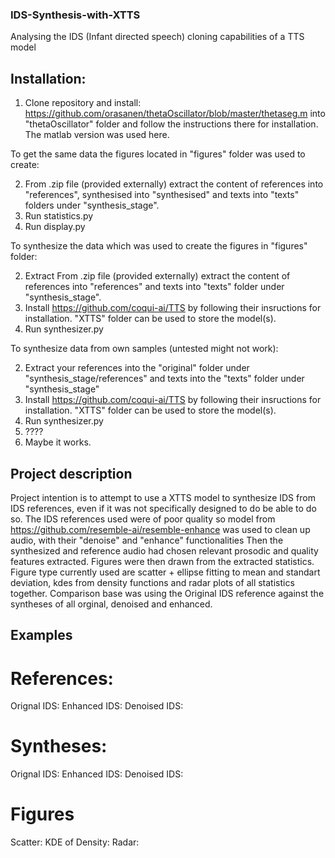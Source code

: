 ### IDS-Synthesis-with-XTTS
Analysing the IDS (Infant directed speech) cloning capabilities of a TTS model

## Installation:

1. Clone repository and install: https://github.com/orasanen/thetaOscillator/blob/master/thetaseg.m into "thetaOscillator" folder and follow the instructions there for installation.
   The matlab version was used here.

To get the same data the figures located in "figures" folder was used to create:

2. From .zip file (provided externally) extract the content of references into "references", synthesised into "synthesised" and texts into "texts" folders under "synthesis_stage".
3. Run statistics.py
4. Run display.py

To synthesize the data which was used to create the figures in "figures" folder:

2. Extract From .zip file (provided externally) extract the content of references into "references" and texts into "texts" folder under "synthesis_stage".
3. Install https://github.com/coqui-ai/TTS by following their insructions for installation. "XTTS" folder can be used to store the model(s).
4. Run synthesizer.py

To synthesize data from own samples (untested might not work):

2. Extract your references into the "original" folder under "synthesis_stage/references" and texts into the "texts" folder under "synthesis_stage"
3. Install https://github.com/coqui-ai/TTS by following their insructions for installation. "XTTS" folder can be used to store the model(s).
4. Run synthesizer.py
5. ????
6. Maybe it works.

## Project description

Project intention is to attempt to use a XTTS model to synthesize IDS from IDS references, even if it was not specifically designed to do be able to do so. 
The IDS references used were of poor quality so model from https://github.com/resemble-ai/resemble-enhance was used to clean up audio, with their "denoise" and "enhance" functionalities
Then the synthesized and reference audio had chosen relevant prosodic and quality features extracted. Figures were then drawn from the extracted statistics. Figure type currently used are scatter + ellipse fitting to mean and standart deviation, kdes from density functions and radar plots of all statistics together. Comparison base was using the Original IDS reference against the syntheses of all orginal, denoised and enhanced.

## Examples

# References:

Orignal IDS:
Enhanced IDS:
Denoised IDS:

# Syntheses:

Orignal IDS:
Enhanced IDS:
Denoised IDS:

# Figures

Scatter:
KDE of Density:
Radar:



